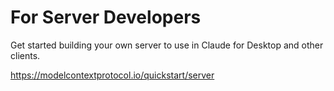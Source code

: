 # For Server Developers
Get started building your own server to use in Claude for Desktop and other clients.

https://modelcontextprotocol.io/quickstart/server
